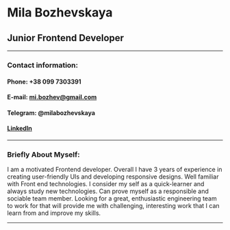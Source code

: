 # Mila Bozhevskaya  
## Junior Frontend Developer
**********************
### **Contact information:**  
#### **Phone:** +38 099 7303391  
#### **E-mail:** mi.bozhev@gmail.com  
#### **Telegram:** @milabozhevskaya  
#### [LinkedIn](https://www.linkedin.com/in/mila-bozhevskaya-63a27919a/)  
**********************  
### **Briefly About Myself:**  
I am a motivated Frontend developer. Overall I have 3 years of experience in creating user-friendly UIs and developing responsive designs. Well familiar with Front end technologies. I consider my self as a quick-learner and always study new technologies. Can prove myself as a responsible and sociable team member. Looking for a great, enthusiastic engineering team to work for that will provide me with challenging, interesting work that I can learn from and improve my skills.  
**********************  
